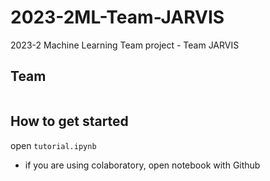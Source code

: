 # 2023-2ML-Team-JARVIS

2023-2 Machine Learning Team project - Team JARVIS

## Team

```

```

## How to get started

open `tutorial.ipynb`

- if you are using colaboratory, open notebook with Github
